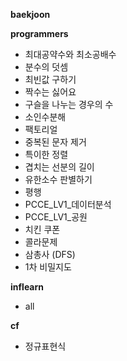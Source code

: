 **baekjoon**

**programmers**
- 최대공약수와 최소공배수
- 분수의 덧셈
- 최빈값 구하기
- 짝수는 싫어요
- 구슬을 나누는 경우의 수
- 소인수분해
- 팩토리얼
- 중복된 문자 제거
- 특이한 정렬
- 겹치는 선분의 길이
- 유한소수 판별하기
- 평행
- PCCE_LV1_데이터분석
- PCCE_LV1_공원
- 치킨 쿠폰
- 콜라문제
- 삼총사 (DFS)
- 1차 비밀지도

**inflearn**
- all

**cf**
- 정규표현식

